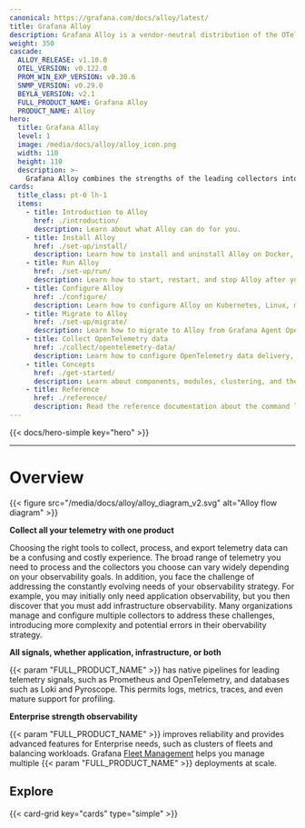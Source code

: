 ```yaml
---
canonical: https://grafana.com/docs/alloy/latest/
title: Grafana Alloy
description: Grafana Alloy is a vendor-neutral distribution of the OTel Collector
weight: 350
cascade:
  ALLOY_RELEASE: v1.10.0
  OTEL_VERSION: v0.122.0
  PROM_WIN_EXP_VERSION: v0.30.6
  SNMP_VERSION: v0.29.0
  BEYLA_VERSION: v2.1
  FULL_PRODUCT_NAME: Grafana Alloy
  PRODUCT_NAME: Alloy
hero:
  title: Grafana Alloy
  level: 1
  image: /media/docs/alloy/alloy_icon.png
  width: 110
  height: 110
  description: >-
    Grafana Alloy combines the strengths of the leading collectors into one place. Whether observing applications, infrastructure, or both, Grafana Alloy can collect, process, and export telemetry signals to scale and future-proof your observability approach. 
cards:
  title_class: pt-0 lh-1
  items:
    - title: Introduction to Alloy
      href: ./introduction/
      description: Learn about what Alloy can do for you.
    - title: Install Alloy
      href: ./set-up/install/
      description: Learn how to install and uninstall Alloy on Docker, Kubernetes, Linux, macOS, or Windows.
    - title: Run Alloy
      href: ./set-up/run/
      description: Learn how to start, restart, and stop Alloy after you have installed it.
    - title: Configure Alloy
      href: ./configure/
      description: Learn how to configure Alloy on Kubernetes, Linux, macOS, or Windows.
    - title: Migrate to Alloy
      href: ./set-up/migrate/
      description: Learn how to migrate to Alloy from Grafana Agent Operator, Prometheus, Promtail, Grafana Agent Static, or Grafana Agent Flow.
    - title: Collect OpenTelemetry data
      href: ./collect/opentelemetry-data/
      description: Learn how to configure OpenTelemetry data delivery, configure batching, and receive OpenTelemetry data over OTLP.
    - title: Concepts
      href: ./get-started/
      description: Learn about components, modules, clustering, and the Alloy configuration syntax.
    - title: Reference
      href: ./reference/
      description: Read the reference documentation about the command line tools, configuration blocks, components, and standard library.
---
```


{{< docs/hero-simple key="hero" >}}

---

# Overview

{{< figure src="/media/docs/alloy/alloy_diagram_v2.svg" alt="Alloy flow diagram" >}}

**Collect all your telemetry with one product**

Choosing the right tools to collect, process, and export telemetry data can be a confusing and costly experience.
The broad range of telemetry you need to process and the collectors you choose can vary widely depending on your observability goals.
In addition, you face the challenge of addressing the constantly evolving needs of your observability strategy.
For example, you may initially only need application observability, but you then discover that you must add infrastructure observability.
Many organizations manage and configure multiple collectors to address these challenges, introducing more complexity and potential errors in their obervability strategy.

**All signals, whether application, infrastructure, or both**

{{< param "FULL_PRODUCT_NAME" >}} has native pipelines for leading telemetry signals, such as Prometheus and OpenTelemetry, and databases such as Loki and Pyroscope.
This permits logs, metrics, traces, and even mature support for profiling.

**Enterprise strength observability**

{{< param "FULL_PRODUCT_NAME" >}} improves reliability and provides advanced features for Enterprise needs, such as clusters of fleets and balancing workloads.
Grafana [Fleet Management](https://grafana.com/docs/grafana-cloud/send-data/fleet-management/) helps you manage multiple {{< param "FULL_PRODUCT_NAME" >}} deployments at scale.

## Explore

{{< card-grid key="cards" type="simple" >}}

